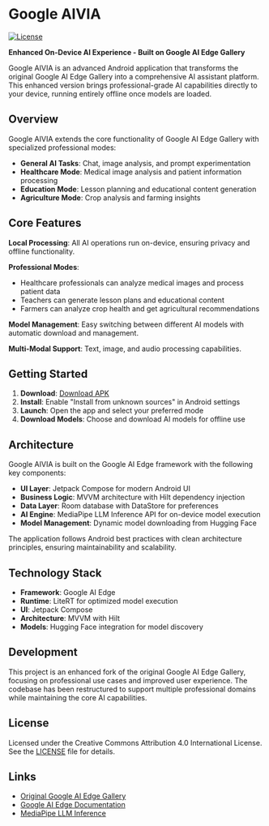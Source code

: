 # Google AIVIA

[![License](https://img.shields.io/badge/License-CC%20BY%204.0-blue.svg)](LICENSE)

**Enhanced On-Device AI Experience - Built on Google AI Edge Gallery**

Google AIVIA is an advanced Android application that transforms the original Google AI Edge Gallery into a comprehensive AI assistant platform. This enhanced version brings professional-grade AI capabilities directly to your device, running entirely offline once models are loaded.

## Overview

Google AIVIA extends the core functionality of Google AI Edge Gallery with specialized professional modes:

- **General AI Tasks**: Chat, image analysis, and prompt experimentation
- **Healthcare Mode**: Medical image analysis and patient information processing
- **Education Mode**: Lesson planning and educational content generation
- **Agriculture Mode**: Crop analysis and farming insights

## Core Features

**Local Processing**: All AI operations run on-device, ensuring privacy and offline functionality.

**Professional Modes**: 
- Healthcare professionals can analyze medical images and process patient data
- Teachers can generate lesson plans and educational content
- Farmers can analyze crop health and get agricultural recommendations

**Model Management**: Easy switching between different AI models with automatic download and management.

**Multi-Modal Support**: Text, image, and audio processing capabilities.

## Getting Started

1. **Download**: [Download APK](https://github.com/nurullah44/google-aivia/releases/download/v1.0.0/google-aivia.apk)
2. **Install**: Enable "Install from unknown sources" in Android settings
3. **Launch**: Open the app and select your preferred mode
4. **Download Models**: Choose and download AI models for offline use

## Architecture

Google AIVIA is built on the Google AI Edge framework with the following key components:

- **UI Layer**: Jetpack Compose for modern Android UI
- **Business Logic**: MVVM architecture with Hilt dependency injection
- **Data Layer**: Room database with DataStore for preferences
- **AI Engine**: MediaPipe LLM Inference API for on-device model execution
- **Model Management**: Dynamic model downloading from Hugging Face

The application follows Android best practices with clean architecture principles, ensuring maintainability and scalability.

## Technology Stack

- **Framework**: Google AI Edge
- **Runtime**: LiteRT for optimized model execution
- **UI**: Jetpack Compose
- **Architecture**: MVVM with Hilt
- **Models**: Hugging Face integration for model discovery

## Development

This project is an enhanced fork of the original Google AI Edge Gallery, focusing on professional use cases and improved user experience. The codebase has been restructured to support multiple professional domains while maintaining the core AI capabilities.

## License

Licensed under the Creative Commons Attribution 4.0 International License. See the [LICENSE](LICENSE) file for details.

## Links

- [Original Google AI Edge Gallery](https://github.com/google-ai-edge/gallery)
- [Google AI Edge Documentation](https://ai.google.dev/edge)
- [MediaPipe LLM Inference](https://ai.google.dev/edge/mediapipe/solutions/genai/llm_inference)
